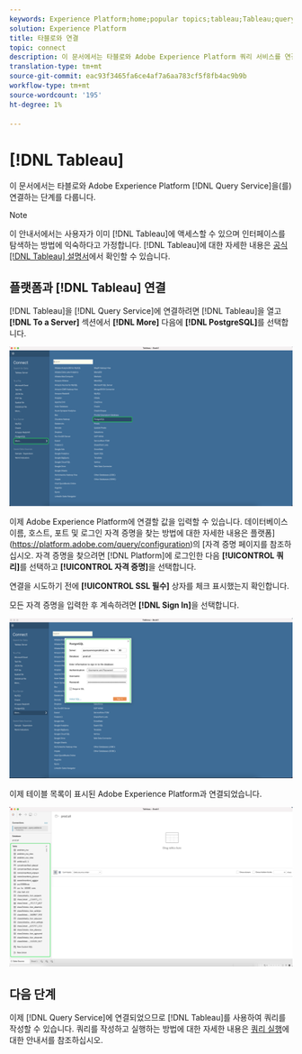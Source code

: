```yaml
---
keywords: Experience Platform;home;popular topics;tableau;Tableau;query service;Query service;connect to query service;
solution: Experience Platform
title: 타블로와 연결
topic: connect
description: 이 문서에서는 타블로와 Adobe Experience Platform 쿼리 서비스를 연결하는 단계를 안내합니다.
translation-type: tm+mt
source-git-commit: eac93f3465fa6ce4af7a6aa783cf5f8fb4ac9b9b
workflow-type: tm+mt
source-wordcount: '195'
ht-degree: 1%

---
```



# [!DNL Tableau]

이 문서에서는 타블로와 Adobe Experience Platform [!DNL Query Service]을(를) 연결하는 단계를 다룹니다.

>[!NOTE]
>
> 이 안내서에서는 사용자가 이미 [!DNL Tableau]에 액세스할 수 있으며 인터페이스를 탐색하는 방법에 익숙하다고 가정합니다. [!DNL Tableau]에 대한 자세한 내용은 [공식 [!DNL Tableau] 설명서](https://help.tableau.com/current/pro/desktop/en-us/default.htm)에서 확인할 수 있습니다.

## 플랫폼과 [!DNL Tableau] 연결

[!DNL Tableau]을 [!DNL Query Service]에 연결하려면 [!DNL Tableau]을 열고 **[!DNL To a Server]** 섹션에서 **[!DNL More]** 다음에 **[!DNL PostgreSQL]**&#x200B;를 선택합니다.

![](../images/clients/tableau/open-connection.png)

이제 Adobe Experience Platform에 연결할 값을 입력할 수 있습니다. 데이터베이스 이름, 호스트, 포트 및 로그인 자격 증명을 찾는 방법에 대한 자세한 내용은 플랫폼](https://platform.adobe.com/query/configuration)의 [자격 증명 페이지를 참조하십시오. 자격 증명을 찾으려면 [!DNL Platform]에 로그인한 다음 **[!UICONTROL 쿼리]**&#x200B;를 선택하고 **[!UICONTROL 자격 증명]**&#x200B;을 선택합니다.

연결을 시도하기 전에 **[!UICONTROL SSL 필수]** 상자를 체크 표시했는지 확인합니다.

모든 자격 증명을 입력한 후 계속하려면 **[!DNL Sign In]**&#x200B;을 선택합니다.

![](../images/clients/tableau/sign-in.png)

이제 테이블 목록이 표시된 Adobe Experience Platform과 연결되었습니다.

![](../images/clients/tableau/connected.png)

## 다음 단계

이제 [!DNL Query Service]에 연결되었으므로 [!DNL Tableau]를 사용하여 쿼리를 작성할 수 있습니다. 쿼리를 작성하고 실행하는 방법에 대한 자세한 내용은 [쿼리 실행](../best-practices/writing-queries.md)에 대한 안내서를 참조하십시오.